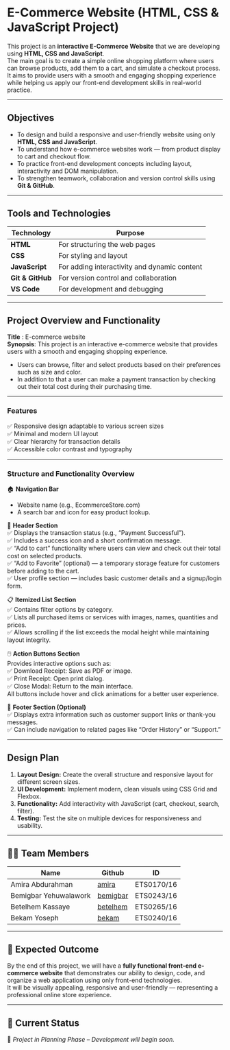 #  E-Commerce Website (HTML, CSS & JavaScript Project)

This project is an **interactive E-Commerce Website** that we are developing using **HTML, CSS and JavaScript**.  
The main goal is to create a simple online shopping platform where users can browse products, add them to a cart, and simulate a checkout process.  
It aims to provide users with a smooth and engaging shopping experience while helping us apply our front-end development skills in real-world practice.

---

##  Objectives
- To design and build a responsive and user-friendly website using only **HTML, CSS and JavaScript**.  
- To understand how e-commerce websites work — from product display to cart and checkout flow.  
- To practice front-end development concepts including layout, interactivity and DOM manipulation.  
- To strengthen teamwork, collaboration and version control skills using **Git & GitHub**.

---

## Tools and Technologies
| Technology | Purpose |
|-------------|----------|
| **HTML** | For structuring the web pages |
| **CSS** | For styling and layout |
| **JavaScript** | For adding interactivity and dynamic content |
| **Git & GitHub** | For version control and collaboration |
| **VS Code** | For development and debugging |

---

##  Project Overview and Functionality

**Title** :  E-commerce website <br>
**Synopsis**: This project is an interactive e-commerce website that provides users with a smooth and engaging shopping experience.<br>
+ Users can browse, filter and select products based on their preferences such as size and color.<br>
+ In addition to that a user can make a payment transaction by checking out their total cost during their purchasing time.<br>

---

###  Features
✅ Responsive design adaptable to various screen sizes<br>
✅ Minimal and modern UI layout<br>
✅ Clear hierarchy for transaction details<br>
✅ Accessible color contrast and typography<br>

---

###  Structure and Functionality Overview

🏠 **Navigation Bar**  
- Website name (e.g., EcommerceStore.com)<br>
- A search bar and icon for easy product lookup.<br>

🧾 **Header Section**  
✅ Displays the transaction status (e.g., “Payment Successful”).<br>
✅ Includes a success icon and a short confirmation message.<br>
✅ “Add to cart” functionality where users can view and check out their total cost on selected products.<br>
✅ “Add to Favorite” (optional) — a temporary storage feature for customers before adding to the cart.<br>
✅ User profile section — includes basic customer details and a signup/login form.<br>

📋 **Itemized List Section**  
✅ Contains filter options by category.<br>
✅ Lists all purchased items or services with images, names, quantities and prices.<br>
✅ Allows scrolling if the list exceeds the modal height while maintaining layout integrity.<br>

🖱️ **Action Buttons Section**  
Provides interactive options such as:<br>
   ✅ Download Receipt: Save as PDF or image.<br>
   ✅ Print Receipt: Open print dialog.<br>
   ✅ Close Modal: Return to the main interface.<br>
All buttons include hover and click animations for a better user experience.<br>

🦶 **Footer Section (Optional)**  
✅ Displays extra information such as customer support links or thank-you messages.<br>
✅ Can include navigation to related pages like “Order History” or “Support.”<br>

---

##  Design Plan
1. **Layout Design:** Create the overall structure and responsive layout for different screen sizes.  
2. **UI Development:** Implement modern, clean visuals using CSS Grid and Flexbox.  
3. **Functionality:** Add interactivity with JavaScript (cart, checkout, search, filter).  
4. **Testing:** Test the site on multiple devices for responsiveness and usability.  

---

## 👩‍💻 Team Members
| Name |Github | ID|
|------|------|-------------|
| Amira Abdurahman | [amira](https://github.com/ami798) |ETS0170/16 |
| Bemigbar Yehuwalawork | [bemigbar](https://github.com/Bem132833) |ETS0243/16 |
| Betelhem Kassaye | [betelhem](https://github.com/betelhem16) |ETS0265/16 |
| Bekam Yoseph | [bekam](https://github.com/bekam-bit) |ETS0240/16 |

---

## 🏁 Expected Outcome
By the end of this project, we will have a **fully functional front-end e-commerce website** that demonstrates our ability to design, code, and organize a web application using only front-end technologies.  
It will be visually appealing, responsive and user-friendly — representing a professional online store experience.

---

## 📅 Current Status
🚧 *Project in Planning Phase – Development will begin soon.*
